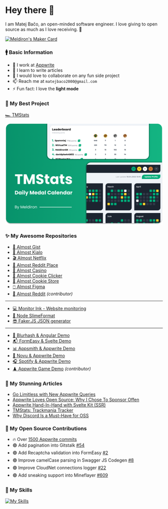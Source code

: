 # Hey there 👋

I am Matej Bačo, an open-minded software engineer. I love giving to open source as much as I love receiving. 🎁

<a href="https://makers.appwrite.io/Meldiron">
    <img width="400" src="https://appwrite.io/cards/makers/Meldiron" alt="Meldiron's Maker Card" />
</a>

### 🚹 Basic Information

- 🔭 I work at [Appwrite](https://appwrite.io/)
- 🌱 I learn to write articles
- 👯 I would love to collaborate on any fun side project
- 📫 Reach me at `matejbaco2000@gmail.com`
- ⚡ Fun fact: I love the **light mode**

### 👑 My Best Project

[🏎️ TMStats](https://github.com/Meldiron/tmstats)

![Cover](https://raw.githubusercontent.com/Meldiron/tmstats/master/static/cover_tmstats.png)

### ✨ My Awesome Repositories

<!--
Work in progress:
- https://github.com/Meldiron/almost-shoutcart
-->

- [📄 Almost Gist](https://github.com/Meldiron/almost-gist)
- [💬 Almost Kialo](https://github.com/Meldiron/almost-kialo)
- [🎬 Almost Netflix](https://github.com/appwrite/demo-almost-netflix-for-web)
- [🎨 Almost Reddit Place](https://github.com/Meldiron/almost-reddit-place)
- [🎰 Almost Casino](https://github.com/Meldiron/almost-casino)
- [🍪 Almost Cookie Clicker](https://github.com/Meldiron/cookie-clicker-using-appwrie)
- [🛒 Almost Cookie Store](https://github.com/Meldiron/almost-cookie-store)
- [🖱️ Almost Figma](https://github.com/Meldiron/realtime-playground-appwrite)
- [📰 Almost Reddit](https://github.com/MatusFercak/coddit-app) _(contributor)_

---

- [💻 Monitor Ink - Website monitoring](https://github.com/Meldiron/monitor-ink)
- [🧊 Node SlimeFormat](https://github.com/Meldiron/node-swm)
- [😎 Faker.JS JSON generator](https://github.com/Meldiron/faker-generator)

---

- [🎨 Blurhash & Angular Demo](https://github.com/Meldiron/blurhash-angular-demo)
- [📬 FormEasy & Svelte Demo](https://github.com/Meldiron/formeasy-svelte)
- [📊 Appsmith & Appwrite Demo](https://github.com/Meldiron/appwrite-appsmith-demo)
- [🔔 Novu & Appwrite Demo](https://github.com/Meldiron/appwrite-novu-demo)
- [🎧 Spotify & Appwrite Demo](https://github.com/Meldiron/appwrite-spotify)
- [♟️ Appwrite Game Demo](https://github.com/Benji47/knight-game)  _(contributor)_

### 📘 My Stunning Articles

<!-- BLOG-POST-LIST:START -->
- [Go Limitless with New Appwrite Queries](https://dev.to/appwrite/go-limitless-with-new-appwrite-queries-2ajg)
- [Appwrite Loves Open Source: Why I Chose To Sponsor Offen](https://dev.to/appwrite/appwrite-loves-open-source-why-i-chose-to-sponsor-offen-5efn)
- [Appwrite Hand-In-Hand with Svelte Kit &lpar;SSR&rpar;](https://dev.to/meldiron/appwrite-hand-in-hand-with-svelte-kit-ssr-5097)
- [TMStats: Trackmania Tracker](https://dev.to/meldiron/tmstats-trackmania-tracker-1k1a)
- [Why Discord Is a Must-Have for OSS](https://dev.to/appwrite/why-discord-is-a-must-have-for-oss-2jpj)
<!-- BLOG-POST-LIST:END -->

### 🤝 My Open Source Contributions

- 🔥 Over [1500 Appwrite commits](https://github.com/search?o=desc&q=org%3Aappwrite+org%3Autopia-php+org%3Aopen-runtimes+is%3Apr+author%3Ameldiron&s=committer-date&type=Commits)
- 🟣 Add pagination into Gitstalk [#54](https://github.com/thelittlewonder/gitstalk/pull/54)
- 🟣 Add Recaptcha validation into FormEasy [#2](https://github.com/Basharath/FormEasy/pull/2)
- 🟣 Improve camelCase parsing in Swagger JS Codegen [#8](https://github.com/bart-sk/swagger-js-codegen/pull/8)
- 🟣 Improve CloudNet connections logger [#22](https://github.com/CloudNetService/CloudNet-v3/pull/22)
- 🟣 Add sneaking support into Mineflayer [#609](https://github.com/PrismarineJS/mineflayer/pull/609)

### 🔧 My Skills

[![My Skills](https://skillicons.dev/icons?i=appwrite,html,css,sass,tailwind,js,ts,vue,svelte,angular,deno,nodejs,php,mysql,docker,git&perline=8)](https://matejbaco.eu/)

